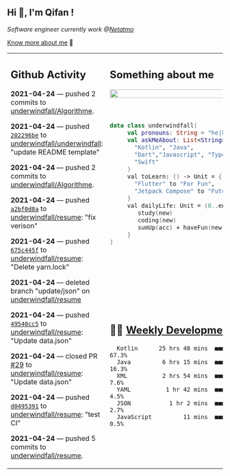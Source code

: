 <h2> Hi 👋, I'm Qifan ! </h2>
<p><em>Software engineer currently work @<a href="https://www.netatmo.com">Netatmo</a>
</em></p><p><a href="https://qifanyang.com/resume" target="_blank"> Know more about me</a> 🔭</p>
<table><tr><td valign="top" rowspan="2">

 ## Github Activity
 <!-- githubActivity starts -->
  **2021-04-24** — pushed 2 commits to [underwindfall/Algorithme](https://api.github.com/repos/underwindfall/Algorithme).

  **2021-04-24** — pushed [`202296be`](https://api.github.com/repos/underwindfall/underwindfall/commits/202296be73f6bca53c6272c361fb21cdba5229e8) to [underwindfall/underwindfall](https://api.github.com/repos/underwindfall/underwindfall): "update README template"

  **2021-04-24** — pushed 2 commits to [underwindfall/Algorithme](https://api.github.com/repos/underwindfall/Algorithme).

  **2021-04-24** — pushed [`a2bf0d8a`](https://api.github.com/repos/underwindfall/resume/commits/a2bf0d8a7b6357a93a115ea5060445fc615a3599) to [underwindfall/resume](https://api.github.com/repos/underwindfall/resume): "fix verison"

  **2021-04-24** — pushed [`675c445f`](https://api.github.com/repos/underwindfall/resume/commits/675c445f69e516ae6d4091ceaf785b02ae11eb79) to [underwindfall/resume](https://api.github.com/repos/underwindfall/resume): "Delete yarn.lock"

  **2021-04-24** — deleted branch "update/json" on [underwindfall/resume](https://api.github.com/repos/underwindfall/resume)

  **2021-04-24** — pushed [`49540cc5`](https://api.github.com/repos/underwindfall/resume/commits/49540cc5626f9cc2dd8ab1855c04b6955539ee53) to [underwindfall/resume](https://api.github.com/repos/underwindfall/resume): "Update data.json"

  **2021-04-24** — closed PR [#29](https://api.github.com/repos/underwindfall/resume/pulls/29) to [underwindfall/resume](https://api.github.com/repos/underwindfall/resume): "Update data.json"

  **2021-04-24** — pushed [`d0495391`](https://api.github.com/repos/underwindfall/resume/commits/d04953910ed493f1beb038b23e8659efbb669e53) to [underwindfall/resume](https://api.github.com/repos/underwindfall/resume): "test CI"

  **2021-04-24** — pushed 5 commits to [underwindfall/resume](https://api.github.com/repos/underwindfall/resume).
 <!-- githubActivity ends -->
 </td><td valign="top">

 ## Something about me
 <!-- profile starts -->
 <a href="https://github.com/underwindfall" width="100%">
  <img src="https://github-readme-stats.vercel.app/api?username=underwindfall&show_icons=true&icon_color=805AD5&text_color=718096&bg_color=ffffff00&hide_title=true&include_all_commits=true&count_private=true&hide_border=true" width="100%"/>
 </a>
 <br/>
 <br/>
 <br/>
 
 ```kotlin
 data class underwindfall(
      val pronouns: String = "he|him",
      val askMeAbout: List<String> = listOf(
        "Kotlin", "Java", 
        "Dart","Javascript", "Typescript",
        "Swift"
      )
      val toLearn: () -> Unit = {
        "Flutter" to "For Fun",
        "Jetpack Compose" to "Future"
      }
      val dailyLife: Unit = (0..end).reduce { acc, new ->	
         study(new)	
         coding(new)	
         sumUp(acc) + haveFun(new)	
      }
 )
 ```
 <!-- profile ends -->
 </td></tr><tr><td valign="top">

 ## 🏊‍♂️ <a href="https://gist.github.com/underwindfall/377ee88ba1fabd1e93516e48ca9c61eb" target="_blank">Weekly Development Breakdown</a>
  <!-- codeTime starts -->
  ```text
    Kotlin      25 hrs 48 mins  ■■■■■■■■■■■■■■■■■■■▦□□□□  67.3%
    Java         6 hrs 15 mins  ■■■■■■■▥□□□□□□□□□□□□□□□□  16.3%
    XML          2 hrs 54 mins  ■■■■■◱□□□□□□□□□□□□□□□□□□   7.6%
    YAML          1 hr 42 mins  ■■■■▥□□□□□□□□□□□□□□□□□□□   4.5%
    JSON           1 hr 2 mins  ■■■■◱□□□□□□□□□□□□□□□□□□□   2.7%
    JavaScript         11 mins  ■■■▥□□□□□□□□□□□□□□□□□□□□   0.5%
  ```
  <!-- codeTime starts -->
  </td></tr></table>